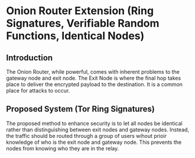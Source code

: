 # Onion Router Extension (Ring Signatures, Verifiable Random Functions, Identical Nodes)

## Introduction

The Onion Router, while powerful, comes with inherent problems to the gateway node and exit node. The Exit Node is where the final hop takes place to deliver the encrypted payload to the destination. It is a common place for attacks to occur.

## Proposed System (Tor Ring Signatures)

The proposed method to enhance security is to let all nodes be identical rather than distinguishing between exit nodes and gateway nodes. Instead, the traffic should be routed through a group of users wihout prioir knowledge of who is the exit node and gateway node. This prevents the nodes from knowing who they are in the relay.
